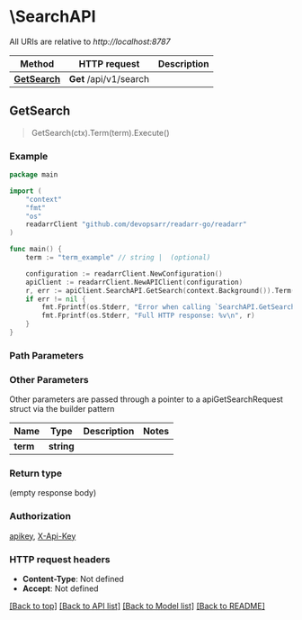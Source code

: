 # \SearchAPI

All URIs are relative to *http://localhost:8787*

Method | HTTP request | Description
------------- | ------------- | -------------
[**GetSearch**](SearchAPI.md#GetSearch) | **Get** /api/v1/search | 



## GetSearch

> GetSearch(ctx).Term(term).Execute()



### Example

```go
package main

import (
	"context"
	"fmt"
	"os"
	readarrClient "github.com/devopsarr/readarr-go/readarr"
)

func main() {
	term := "term_example" // string |  (optional)

	configuration := readarrClient.NewConfiguration()
	apiClient := readarrClient.NewAPIClient(configuration)
	r, err := apiClient.SearchAPI.GetSearch(context.Background()).Term(term).Execute()
	if err != nil {
		fmt.Fprintf(os.Stderr, "Error when calling `SearchAPI.GetSearch``: %v\n", err)
		fmt.Fprintf(os.Stderr, "Full HTTP response: %v\n", r)
	}
}
```

### Path Parameters



### Other Parameters

Other parameters are passed through a pointer to a apiGetSearchRequest struct via the builder pattern


Name | Type | Description  | Notes
------------- | ------------- | ------------- | -------------
 **term** | **string** |  | 

### Return type

 (empty response body)

### Authorization

[apikey](../README.md#apikey), [X-Api-Key](../README.md#X-Api-Key)

### HTTP request headers

- **Content-Type**: Not defined
- **Accept**: Not defined

[[Back to top]](#) [[Back to API list]](../README.md#documentation-for-api-endpoints)
[[Back to Model list]](../README.md#documentation-for-models)
[[Back to README]](../README.md)

